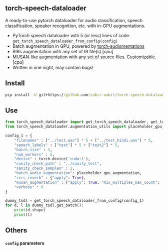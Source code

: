 ## torch-speech-dataloader
A ready-to-use pytorch dataloader for audio classification, speech classification, speaker recognition, etc. with in-GPU augmentations.

 * PyTorch speech dataloader with 5 (or less) lines of code. `get_torch_speech_dataloader_from_config(config)`
 * Batch augmentation in GPU, powered by [torch-audiomentations](https://github.com/asteroid-team/torch-audiomentations)
 * RIRs augmentation with any set of IR file(s) [*cpu*]
 * MUSAN-like augmentation with any set of source files. Customizable. [*cpu*]
 * Written in one night, may contain bugs!

## Install

```cmd
pip install -U git+https://github.com/zabir-nabil/torch-speech-dataloader.git@main
```

## Use

```python
from torch_speech_dataloader import get_torch_speech_dataloader, get_torch_speech_dataloader_from_config
from torch_speech_dataloader.augmentation_utils import placeholder_gpu_augmentation

config_1 = {
    "filenames" : ["../test.wav"] * 5 + ["../test_hindi.wav"] * 5,
    "speech_labels" : ["test"] * 5 + ["test2"] * 5,
    "batch_size" : 3,
    "num_workers" : 5,
    "device" : torch.device('cuda:1'),
    "sanity_check_path" : "../sanity_test",
    "sanity_check_samples" : 2,
    "batch_audio_augmentation": placeholder_gpu_augmentation,
    "rirs_reverb" : {"apply": True},
    "musan_augmentation" : {"apply": True, "mix_multiples_max_count": -1, "musan_max_len": 1.},
    "verbose" : 0
}

dummy_tsdl = get_torch_speech_dataloader_from_config(config_1)
for d, l in dummy_tsdl.get_batch():
    print(d.shape)
    print(l)
```

## Others

#### `config` parameters
